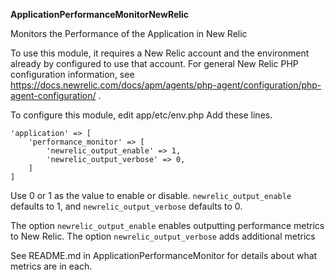 **ApplicationPerformanceMonitorNewRelic**

Monitors the Performance of the Application in New Relic

To use this module, it requires a New Relic account and the environment already by configured to use that account.
For general New Relic PHP configuration information, see https://docs.newrelic.com/docs/apm/agents/php-agent/configuration/php-agent-configuration/ .

To configure this module, edit app/etc/env.php
Add these lines.

```
'application' => [
    'performance_monitor' => [
        'newrelic_output_enable' => 1,
        'newrelic_output_verbose' => 0,
    ]
]
```
Use 0 or 1 as the value to enable or disable.
`newrelic_output_enable` defaults to 1, and `newrelic_output_verbose` defaults to 0.

The option `newrelic_output_enable` enables outputting performance metrics to New Relic.
The option `newrelic_output_verbose` adds additional metrics

See README.md in ApplicationPerformanceMonitor for details about what metrics are in each.
